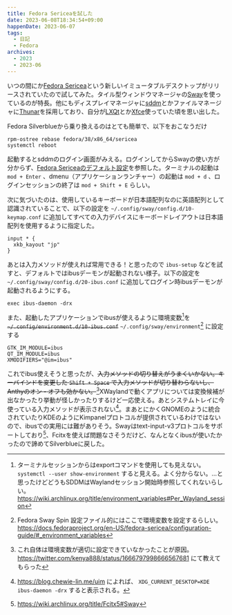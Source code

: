 ```yaml
---
title: Fedora Sericeaを試した
date: 2023-06-08T18:34:54+09:00
happenDate: 2023-06-07
tags:
  - 日記
  - Fedora
archives:
  - 2023
  - 2023-06
---
```


いつの間にか[Fedora Sericea](https://fedoraproject.org/sericea/)という新しいイミュータブルデスクトップがリリースされていたので試してみた。タイル型ウィンドウマネージャの[Sway](https://swaywm.org/)を使っているのが特長。他にもディスプレイマネージャに[sddm](https://github.com/sddm/sddm)とかファイルマネージャに[Thunar](https://docs.xfce.org/xfce/thunar/start)を採用しており、自分が[LXQt](https://lxqt-project.org/)とか[Xfce](https://www.xfce.org/?lang=ja)使っていた頃を思い出した。

Fedora Silverblueから乗り換えるのはとても簡単で、以下をおこなうだけ

```shell
rpm-ostree rebase fedora/38/x86_64/sericea
systemctl reboot
```

起動するとsddmのログイン画面がみえる。ログインしてからSwayの使い方が分からず、[Fedora Sericeaのデフォルト設定](https://gitlab.com/fedora/sigs/sway/sway-config-fedora/-/blob/fedora/sway/config.in)を参照した。ターミナルの起動は `mod + Enter` 、dmenu（アプリケーションランチャー）の起動は `mod + d` 、ログインセッションの終了は `mod + Shift + E` らしい。

次に気づいたのは、使用しているキーボードが日本語配列なのに英語配列として認識されていることで、以下の設定を `~/.config/sway/config.d/10-keymap.conf` に追加してすべての入力デバイスにキーボードレイアウトは日本語配列を使用するように指定した。

```
input * {
  xkb_kayout "jp"
}
```

あとは入力メソッドが使えれば常用できる！と思ったので `ibus-setup` などを試すと、デフォルトではibusデーモンが起動されない様子。以下の設定を `~/.config/sway/config.d/20-ibus.conf` に追加してログイン時ibusデーモンが起動されるようにする。

```
exec ibus-daemon -drx
```

また、起動したアプリケーションでibusが使えるように環境変数[^terminal]を ~~`~/.config/environment.d/10-ibus.conf`~~ `~/.config/sway/environment`[^fedora-sway-spin] に設定する

[^terminal]: ターミナルセッションからはexportコマンドを使用しても見えない。 `systemctl --user show-environment` すると見える。よく分からない。…と思ったけどどうもSDDMはWaylandセッション開始時参照してくれないらしい。 https://wiki.archlinux.org/title/environment_variables#Per_Wayland_session

[^fedora-sway-spin]: Fedora Sway Spin 設定ファイル的にはここで環境変数を設定するらしい。 https://docs.fedoraproject.org/en-US/fedora-sericea/configuration-guide/#_environment_variables

```
GTK_IM_MODULE=ibus
QT_IM_MODULE=ibus
XMODIFIERS="@im=ibus"
```

これでibus使えそうと思ったが、~~入力メソッドの切り替えがうまくいかない。キーバインドを変更した `Shift + Space` で入力メソッドが切り替わらないし、Anthyのオン・オフも効かない。~~[^ENV]XWaylandで動くアプリについては変換候補が出なかったり挙動が怪しかったりするけど一応使える。あとシステムトレイに今使っている入力メソッドが表示されない[^Chewie-Lin]。まあとにかくGNOMEのように統合されていたりKDEのようにKimpanelプロトコルが提供されているわけではないので、ibusでの実用には難がありそう。Swayはtext-input-v3プロトコルをサポートしており[^text-input-v3]、Fcitxを使えば問題なさそうだけど、なんとなくibusが使いたかったので諦めてSilverblueに戻した。

[^ENV]: これ自体は環境変数が適切に設定できていなかったことが原因。 https://twitter.com/kenya888/status/1666797998666567681 にて教えてもらった
[^Chewie-Lin]: https://blog.chewie-lin.me/uim によれば、 `XDG_CURRENT_DESKTOP=KDE ibus-daemon -drx` すると表示される。
[^text-input-v3]: https://wiki.archlinux.org/title/Fcitx5#Sway
